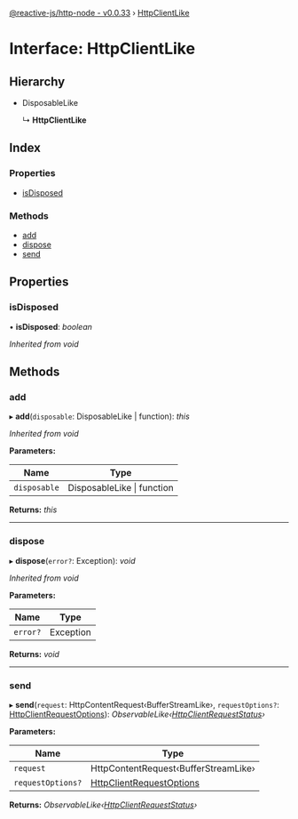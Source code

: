 [@reactive-js/http-node - v0.0.33](../README.md) › [HttpClientLike](httpclientlike.md)

# Interface: HttpClientLike

## Hierarchy

* DisposableLike

  ↳ **HttpClientLike**

## Index

### Properties

* [isDisposed](httpclientlike.md#isdisposed)

### Methods

* [add](httpclientlike.md#add)
* [dispose](httpclientlike.md#dispose)
* [send](httpclientlike.md#send)

## Properties

###  isDisposed

• **isDisposed**: *boolean*

*Inherited from void*

## Methods

###  add

▸ **add**(`disposable`: DisposableLike | function): *this*

*Inherited from void*

**Parameters:**

Name | Type |
------ | ------ |
`disposable` | DisposableLike &#124; function |

**Returns:** *this*

___

###  dispose

▸ **dispose**(`error?`: Exception): *void*

*Inherited from void*

**Parameters:**

Name | Type |
------ | ------ |
`error?` | Exception |

**Returns:** *void*

___

###  send

▸ **send**(`request`: HttpContentRequest‹BufferStreamLike›, `requestOptions?`: [HttpClientRequestOptions](../README.md#httpclientrequestoptions)): *ObservableLike‹[HttpClientRequestStatus](../README.md#httpclientrequeststatus)›*

**Parameters:**

Name | Type |
------ | ------ |
`request` | HttpContentRequest‹BufferStreamLike› |
`requestOptions?` | [HttpClientRequestOptions](../README.md#httpclientrequestoptions) |

**Returns:** *ObservableLike‹[HttpClientRequestStatus](../README.md#httpclientrequeststatus)›*
